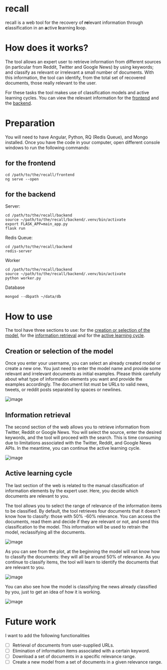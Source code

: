 # recall
recall is a web tool for the recovery of **re**levant information through **c**lassification in an **a**ctive **l**earning **l**oop.

# How does it works?
The tool allows an expert user to retrieve information from different sources (in particular from Reddit, Twitter and Google News) by using keywords; and classify as relevant or irrelevant a small number of documents. With this information, the tool can identify, from the total set of recovered documents, those really relevant to the user.

For these tasks the tool makes use of classification models and active learning cycles. You can view the relevant information for the [frontend](frontend/README.md) and the [backend](backend/README.md).

# Preparation
You will need to have Angular, Python, RQ (Redis Queue), and Mongo installed. Once you have the code in your computer, open different console windows to run the following commands:

## for the frontend
```
cd /path/to/the/recall/frontend
ng serve --open
```

## for the backend

Server:
```
cd /path/to/the/recall/backend
source ~/path/to/the/recall/backend/.venv/bin/activate
export FLASK_APP=main_app.py
flask run
```

Redis Queue:
```
cd /path/to/the/recall/backend
redis-server
```
Worker
```
cd /path/to/the/recall/backend
source ~/path/to/the/recall/backend/.venv/bin/activate
python worker.py
```

Database
```
mongod --dbpath ~/data/db
```

# How to use
The tool have three sections to use: for the [creation or selection of the model](#creation-or-selection-of-the-model), for the [information retrieval](#information-retrieval) and for the [active learning cycle](#active-learning-cycle).

## Creation or selection of the model
Once you enter your username, you can select an already created model or create a new one. You just need to enter the model name and provide some relevant and irrelevant documents as initial examples. Please think carefully about what type of information elements you want and provide the examples accordingly. The document list must be URLs to valid news, tweets, or reddit posts separated by spaces or newlines.

![image](https://user-images.githubusercontent.com/12433425/146661898-1fc65061-25dc-46de-84cc-528b6e90f663.png)

## Information retrieval
The second section of the web allows you to retrieve information from Twitter, Reddit or Google News. You will select the source, enter the desired keywords, and the tool will proceed with the search. This is time consuming due to limitations associated with the Twitter, Reddit, and Google News APIs. In the meantime, you can continue the active learning cycle.

![image](https://user-images.githubusercontent.com/12433425/146661878-e5aee771-beeb-481d-acde-816147857c40.png)

## Active learning cycle
The last section of the web is related to the manual classification of information elements by the expert user. Here, you decide which documents are relevant to you.

The tool allows you to select the range of relevance of the information items to be classified. By default, the tool retrieves four documents that it doesn't know how to classify: those with 50% -60% relevance. You can access the documents, read them and decide if they are relevant or not, and send this classification to the model. This information will be used to retrain the model, reclassifying all the documents.

![image](https://user-images.githubusercontent.com/12433425/146661941-ab631485-2f03-42b3-a21e-dfc27fe01966.png)

As you can see from the plot, at the beginning the model will not know how to classify the documents: they will all be around 50% of relevance. As you continue to classify items, the tool will learn to identify the documents that are relevant to you.

![image](https://user-images.githubusercontent.com/12433425/146662054-0e291fca-409c-4afc-9828-c3bd25cf1220.png)

You can also see how the model is classifying the news already classified by you, just to get an idea of how it is working.

![image](https://user-images.githubusercontent.com/12433425/146662077-6dd0f8ba-af6a-45de-8377-769c5124b725.png)

# Future work

I want to add the following functionalities

- [ ] Retrieval of documents from user-supplied URLs.
- [ ] Elimination of information items associated with a certain keyword.
- [ ] Download a set of documents in a specific relevance range.
- [ ] Create a new model from a set of documents in a given relevance range.
